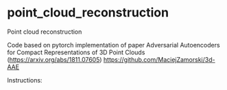 # point_cloud_reconstruction

Point cloud reconstruction


Code based on pytorch implementation of paper Adversarial Autoencoders for Compact Representations of 3D Point Clouds (https://arxiv.org/abs/1811.07605) 
https://github.com/MaciejZamorski/3d-AAE



Instructions: